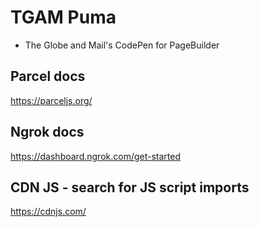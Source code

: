 # TGAM Puma
- The Globe and Mail's CodePen for PageBuilder

## Parcel docs
https://parceljs.org/

## Ngrok docs
https://dashboard.ngrok.com/get-started

## CDN JS - search for JS script imports
https://cdnjs.com/
